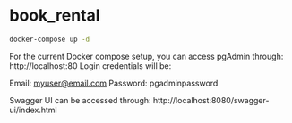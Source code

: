 # book_rental

```bash
docker-compose up -d
```

For the current Docker compose setup, you can access pgAdmin through:
http://localhost:80
Login credentials will be:

Email: myuser@email.com
Password: pgadminpassword

Swagger UI can be accessed through: http://localhost:8080/swagger-ui/index.html